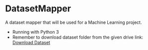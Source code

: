 # DatasetMapper
A dataset mapper that will be used for a Machine Learning project.
* Running with Python 3
* Remember to download dataset folder from the given drive link: 
[Download Dataset](https://drive.google.com/open?id=1FKElsHgrp0v-uXzgaTIC2D7Q5CeCf7JL)
